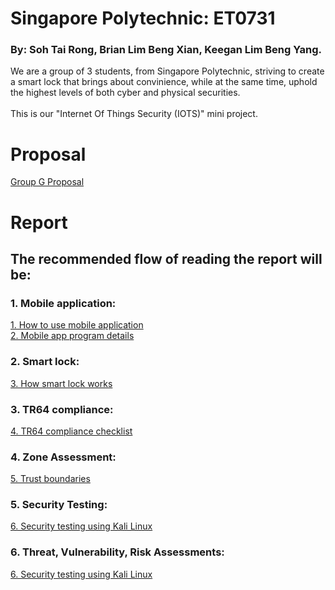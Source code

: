 # Singapore Polytechnic: ET0731
### By: Soh Tai Rong, Brian Lim Beng Xian, Keegan Lim Beng Yang. 

We are a group of 3 students, from Singapore Polytechnic, striving to create a smart lock that brings about convinience, while at the same time, uphold the highest levels of both cyber and physical securities.  
</br>This is our "Internet Of Things Security (IOTS)" mini project. 

# Proposal 
<a href = "GrpG_ver1.pdf">Group G Proposal </a>

# Report 
## The recommended flow of reading the report will be:
### 1. Mobile application:
<a href = "/1. Mobile Application/1_How_to_use_app.md">1. How to use mobile application</a></br>
<a href = "/1. Mobile Application/2_App_program_details.md">2. Mobile app program details</a></br>
### 2. Smart lock:
<a href = "/2. Arduino Code/3_How_smart_lock_works.md">3. How smart lock works</a></br>
### 3. TR64 compliance: 
<a href = "/3. TR64 Compliances/4_TR64_compliance_checklist.md">4. TR64 compliance checklist</a></br>
### 4. Zone Assessment:
<a href = "/4. Zone Assessment/5_Trust_boundaries.md">5. Trust boundaries</a></br>
### 5. Security Testing:
<a href = "/5. Security Testing/6_Security_testing.md">6. Security testing using Kali Linux</a></br>
### 6. Threat, Vulnerability, Risk Assessments:
<a href = "/6. Threat, Vulnerability, Risk Assessment/7_T_V_R_assessment.md">6. Security testing using Kali Linux</a>
